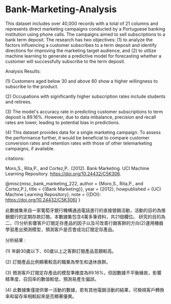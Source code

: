 # Bank-Marketing-Analysis
This dataset includes over 40,000 records with a total of 21 columns and represents direct marketing campaigns conducted by a Portuguese banking institution using phone calls. The campaigns aimed to sell subscriptions to a bank term deposit.
The research has two objectives: (1) to analyze the factors influencing a customer subscribes to a term deposit and identify directions for improving the marketing target audience, and (2) to utilize machine learning to generate a predictive model for forecasting whether a customer will successfully subscribe to the term deposit.

Analysis Results:

(1) Customers aged below 30 and above 60 show a higher willingness to subscribe to the product.

(2) Occupations with significantly higher subscription rates include students and retirees.

(3) The model's accuracy rate in predicting customer subscriptions to term deposit  is 89.16%. However, due to data imbalance, precision and recall rates are lower, leading to potential bias in predictions.

(4) This dataset provides data for a single marketing campaign. To assess the performance further, it would be beneficial to compare customer conversion rates and retention rates with those of other 
telemarketing campaigns, if available.

citations:

Moro,S., Rita,P., and Cortez,P.. (2012). Bank Marketing. UCI Machine Learning Repository. https://doi.org/10.24432/C5K306.

@misc{misc_bank_marketing_222,
  author       = {Moro,S., Rita,P., and Cortez,P.},
  title        = {{Bank Marketing}},
  year         = {2012},
  howpublished = {UCI Machine Learning Repository},
  note         = {{DOI}: https://doi.org/10.24432/C5K306}
}


此數據集來自一家葡萄牙銀行機構通過電話進行的直接營銷活動，活動的目的為推銷銀行的定期存款訂閱。本數據集包含4萬多筆資料，共21個欄位。
研究的目的為二，(1)分析影響客戶訂閱定存產品的因子以及可改善行銷客群的方向(2)運用機器學習產出預測模型，預測客戶是否會成功訂閱定存產品。

分析結果 : 

(1) 年齡30歲以下、60歲以上之客群訂閱產品意願較高。

(2) 訂閱產品比例顯著較高的職業為學生和退休族群。

(3) 預測客戶訂閱定存產品的模型準確度為89.16%，但因數據不平衡緣故，影響精準度、召回率的數值較低，預測易產生偏誤。

(4) 此數據集僅提供單一活動的數據，若有其他電銷活動的結果，可檢視客戶轉換率和留存率相較起來是否顯著優異。
